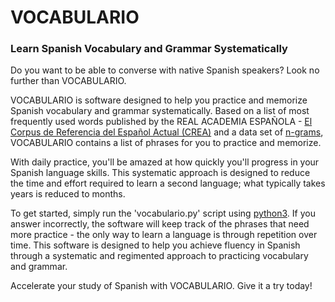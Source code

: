 # VOCABULARIO  
### Learn Spanish Vocabulary and Grammar Systematically  


Do you want to be able to converse with native Spanish speakers? Look no further than VOCABULARIO.  

VOCABULARIO is software designed to help you practice and memorize Spanish vocabulary and grammar systematically. Based on a list of most frequently used words published by the REAL ACADEMIA ESPAÑOLA - [El Corpus de Referencia del Español Actual (CREA)](https://www.rae.es/banco-de-datos/crea) and a data set of [n-grams](https://www.ngrams.info/spanish.asp), VOCABULARIO contains a list of phrases for you to practice and memorize.  

With daily practice, you'll be amazed at how quickly you'll progress in your Spanish language skills. This systematic approach is designed to reduce the time and effort required to learn a second language; what typically takes years is reduced to months.  

To get started, simply run the 'vocabulario.py' script using [python3](https://www.python.org). If you answer incorrectly, the software will keep track of the phrases that need more practice - the only way to learn a language is through repetition over time. This software is designed to help you achieve fluency in Spanish through a systematic and regimented approach to practicing vocabulary and grammar.  

Accelerate your study of Spanish with VOCABULARIO. Give it a try today!
